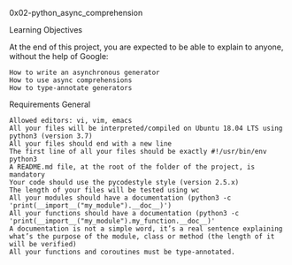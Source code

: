 0x02-python_async_comprehension

Learning Objectives

At the end of this project, you are expected to be able to explain to anyone, without the help of Google:

    How to write an asynchronous generator
    How to use async comprehensions
    How to type-annotate generators

Requirements
General

    Allowed editors: vi, vim, emacs
    All your files will be interpreted/compiled on Ubuntu 18.04 LTS using python3 (version 3.7)
    All your files should end with a new line
    The first line of all your files should be exactly #!/usr/bin/env python3
    A README.md file, at the root of the folder of the project, is mandatory
    Your code should use the pycodestyle style (version 2.5.x)
    The length of your files will be tested using wc
    All your modules should have a documentation (python3 -c 'print(__import__("my_module").__doc__)')
    All your functions should have a documentation (python3 -c 'print(__import__("my_module").my_function.__doc__)'
    A documentation is not a simple word, it’s a real sentence explaining what’s the purpose of the module, class or method (the length of it will be verified)
    All your functions and coroutines must be type-annotated.
